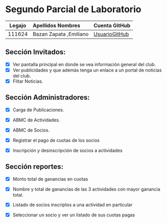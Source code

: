 # Segundo Parcial de Laboratorio

<table>
<thead>
<tr>
<th align="center">Legajo</th>
<th align="left">Apellidos Nombres</th>
<th align="left">Cuenta GitHub</th>
</tr>
</thead>
<tbody>
<tr>
<td align="center">111624</td>
<td align="left">Bazan Zapata ,Emiliano</td>
<td align="left"><a href="https://github.com/EmilianoBazanZapata">UsuarioGitHub</a></td>
</tr>
</tbody>
</table>

## Sección Invitados:
- [x] Ver pantalla principal en donde se vea información general del club.
- [x] Ver publicidades y que además tenga un enlace a un portal de noticias del club.
- [x] Filtar Noticias.

## Sección Administradores:
- [x] Carga de Publicaciones. 
- [x] ABMC de Actividades.
- [x] ABMC de Socios.
- [x] Registrar el pago de cuotas de los socios
- [x] Inscripción y desinscripción de socios a actividades


## Sección reportes:
- [x] Monto total de ganancias en cuotas
- [x] Nombre y total de ganancias de las 3 actividades con mayor ganancia total.
- [x] Listado de socios inscriptos a una actividad en particular
- [x] Seleccionar un socio y ver un listado de sus cuotas pagas

